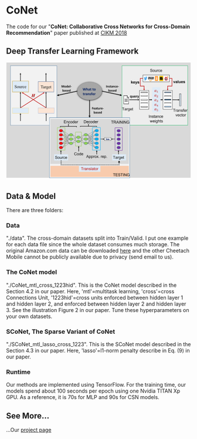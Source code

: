 # CoNet

The code for our "<strong>CoNet: Collaborative Cross Networks for Cross-Domain Recommendation</strong>" paper published at [CIKM 2018](https://njuhugn.github.io/research-conet.html)


## Deep Transfer Learning Framework 
![](/image/TransDL.png)


## Data & Model

There are three folders:

### Data
"./data". The cross-domain datasets split into Train/Valid. I put one example for each data file since the whole dataset consumes much storage. The original Amazon.com data can be downloaded [here](http://snap.stanford.edu/data/web-Amazon.html) and the other Cheetach Mobile cannot be publicly available due to privacy (send email to us).

### The CoNet model
"./CoNet_mtl_cross_1223hid". This is the CoNet model described in the Section 4.2 in our paper. Here, 'mtl'=multitask learning, 'cross'=cross Connections Unit, '1223hid'=cross units enforced between hidden layer 1 and hidden layer 2, and enforced between hidden layer 2 and hidden layer 3. See the illustration Figure 2 in our paper. Tune these hyperparameters on your own datasets.

### SCoNet, The Sparse Variant of CoNet
"./SCoNet_mtl_lasso_cross_1223". This is the SCoNet model described in the Section 4.3 in our paper. Here, 'lasso'=l1-norm penalty describe in Eq. (9) in our paper.


### Runtime
Our methods are implemented using TensorFlow. For the training time, our models spend about 100 seconds per epoch using one Nvidia TITAN Xp GPU. As a reference, it is 70s for MLP and 90s for CSN models.

## See More... 

...Our [project page](https://njuhugn.github.io/research-conet.html)